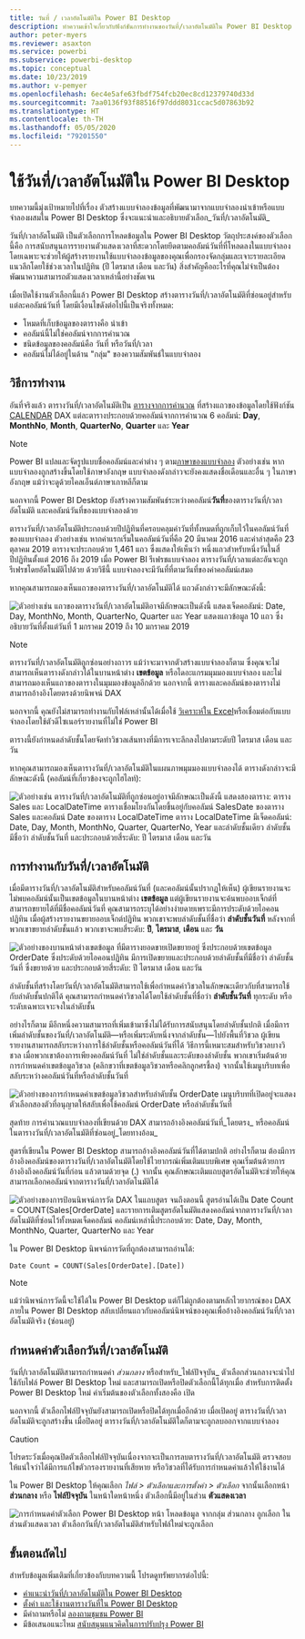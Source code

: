 ```yaml
---
title: วันที่ / เวลาอัตโนมัติใน Power BI Desktop
description: ทำความเข้าใจเกี่ยวกับฟังก์ชันการทำงานของวันที่/เวลาอัตโนมัติใน Power BI Desktop
author: peter-myers
ms.reviewer: asaxton
ms.service: powerbi
ms.subservice: powerbi-desktop
ms.topic: conceptual
ms.date: 10/23/2019
ms.author: v-pemyer
ms.openlocfilehash: 6ec4e5afe63fbdf754fcb20ec8cd12379740d33d
ms.sourcegitcommit: 7aa0136f93f88516f97ddd8031ccac5d07863b92
ms.translationtype: HT
ms.contentlocale: th-TH
ms.lasthandoff: 05/05/2020
ms.locfileid: "79201550"
---
```

# <a name="apply-auto-datetime-in-power-bi-desktop"></a>ใช้วันที่/เวลาอัตโนมัติใน Power BI Desktop

บทความนี้มุ่งเป้าหมายไปที่เรื่อง ตัวสร้างแบบจำลองข้อมูลที่พัฒนามาจากแบบจำลองนำเข้าหรือแบบจำลองผสมใน Power BI Desktop ซึ่งจะแนะนำและอธิบายตัวเลือก_วันที่/เวลาอัตโนมัติ_

วันที่/เวลาอัตโนมัติ เป็นตัวเลือกการโหลดข้อมูลใน Power BI Desktop วัตถุประสงค์ของตัวเลือกนี้คือ การสนับสนุนการรายงานตัวแสดงเวลาที่สะดวกโดยยึดตามคอลัมน์วันที่ที่โหลดลงในแบบจำลอง โดยเฉพาะจะช่วยให้ผู้สร้างรายงานใช้แบบจำลองข้อมูลของคุณเพื่อกรองจัดกลุ่มและเจาะรายละเอียดแนวลึกโดยใช้ช่วงเวลาในปฏิทิน (ปี ไตรมาส เดือน และวัน) สิ่งสำคัญคืออะไรที่คุณไม่จำเป็นต้องพัฒนาความสามารถตัวแสดงเวลาเหล่านี้อย่างชัดเจน

เมื่อเปิดใช้งานตัวเลือกนี้แล้ว Power BI Desktop สร้างตารางวันที่/เวลาอัตโนมัติที่ซ่อนอยู่สำหรับแต่ละคอลัมน์วันที่ โดยมีเงื่อนไขดังต่อไปนี้เป็นจริงทั้งหมด:

- โหมดที่เก็บข้อมูลของตารางคือ นำเข้า
- คอลัมน์นี้ไม่ใช่คอลัมน์จากการคำนวณ
- ชนิดข้อมูลของคอลัมน์คือ วันที่ หรือวันที่/เวลา
- คอลัมน์ไม่ได้อยู่ในด้าน "กลุ่ม" ของความสัมพันธ์ในแบบจำลอง

## <a name="how-it-works"></a>วิธีการทำงาน

อันที่จริงแล้ว ตารางวันที่/เวลาอัตโนมัติเป็น [ตารางจากการคำนวณ](desktop-calculated-tables.md) ที่สร้างแถวของข้อมูลโดยใช้ฟังก์ชัน [CALENDAR](/dax/calendar-function-dax) DAX แต่ละตารางประกอบด้วยคอลัมน์จากการคำนวณ 6 คอลัมน์: **Day**, **MonthNo**, **Month**, **QuarterNo**, **Quarter** และ **Year**

> [!NOTE]
> Power BI แปลและจัดรูปแบบชื่อคอลัมน์และค่าต่าง ๆ ตาม[ภาษาของแบบจำลอง](supported-languages-countries-regions.md#choose-the-language-for-the-model-in-power-bi-desktop) ตัวอย่างเช่น หากแบบจำลองถูกสร้างขึ้นโดยใช้ภาษาอังกฤษ แบบจำลองดังกล่าวจะยังคงแสดงชื่อเดือนและอื่น ๆ ในภาษาอังกฤษ แม้ว่าจะดูด้วยไคลเอ็นต์ภาษาเกาหลีก็ตาม

นอกจากนี้ Power BI Desktop ยังสร้างความสัมพันธ์ระหว่างคอลัมน์**วันที่**ของตารางวันที่/เวลาอัตโนมัติ และคอลัมน์วันที่ของแบบจำลองด้วย

ตารางวันที่/เวลาอัตโนมัติประกอบด้วยปีปฏิทินที่ครอบคลุมค่าวันที่ทั้งหมดที่ถูกเก็บไว้ในคอลัมน์วันที่ของแบบจำลอง ตัวอย่างเช่น หากค่าแรกเริ่มในคอลัมน์วันที่คือ 20 มีนาคม 2016 และค่าล่าสุดคือ 23 ตุลาคม 2019 ตารางจะประกอบด้วย 1,461 แถว ซึ่งแสดงให้เห็นว่า หนึ่งแถวสำหรับหนึ่งวันในสี่ปีปฏิทินตั้งแต่ 2016 ถึง 2019 เมื่อ Power BI รีเฟรชแบบจำลอง ตารางวันที่/เวลาแต่ละอันจะถูกรีเฟรชโดยอัตโนมัติไปด้วย ด้วยวิธีนี้ แบบจำลองจะมีวันที่ที่ตามวันที่ของค่าคอลัมน์เสมอ

หากคุณสามารถมองเห็นแถวของตารางวันที่/เวลาอัตโนมัติได้ แถวดังกล่าวจะมีลักษณะดังนี้:

![ตัวอย่างเช่น แถวของตารางวันที่/เวลาอัตโนมัติอาจมีลักษณะเป็นดังนี้ แสดงเจ็ดคอลัมน์: Date, Day, MonthNo, Month, QuarterNo, Quarter และ Year แสดงแถวข้อมูล 10 แถว ซึ่งอธิบายวันที่ตั้งแต่วันที่ 1 มกราคม 2019 ถึง 10 มกราคม 2019](media/desktop-auto-date-time/auto-date-time-hidden-table-example-rows.png)

> [!NOTE]
> ตารางวันที่/เวลาอัตโนมัติถูกซ่อนอย่างถาวร แม้ว่าจะมาจากตัวสร้างแบบจำลองก็ตาม ซึ่งคุณจะไม่สามารถเห็นตารางดังกล่าวได้ในบานหน้าต่าง **เขตข้อมูล** หรือไดอะแกรมมุมมองแบบจำลอง และไม่สามารถมองเห็นแถวของตารางในมุมมองข้อมูลอีกด้วย นอกจากนี้ ตารางและคอลัมน์ของตารางไม่สามารถอ้างอิงโดยตรงด้วยนิพจน์ DAX
>
> นอกจากนี้ คุณยังไม่สามารถทำงานกับไฟล์เหล่านั้นได้เมื่อใช้ [วิเคราะห์ใน Excel](service-analyze-in-excel.md)หรือเชื่อมต่อกับแบบจำลองโดยใช้ตัวดีไซเนอร์รายงานที่ไม่ใช่ Power BI

ตารางนี้ยังกำหนดลำดับชั้นโดยจัดทำวิชวลเส้นทางที่มีการเจาะลึกลงไปตามระดับปี ไตรมาส เดือน และวัน

หากคุณสามารถมองเห็นตารางวันที่/เวลาอัตโนมัติในแผนภาพมุมมองแบบจำลองได้ ตารางดังกล่าวจะมีลักษณะดังนี้ (คอลัมน์ที่เกี่ยวข้องจะถูกไฮไลท์):

![ตัวอย่างเช่น ตารางวันที่/เวลาอัตโนมัติที่ถูกซ่อนอยู่อาจมีลักษณะเป็นดังนี้ แสดงสองตาราง: ตาราง Sales และ LocalDateTime ตารางเชื่อมโยงกันโดยขึ้นอยู่กับคอลัมน์ SalesDate ของตาราง Sales และคอลัมน์ Date ของตาราง LocalDateTime ตาราง LocalDateTime มีเจ็ดคอลัมน์: Date, Day, Month, MonthNo, Quarter, QuarterNo, Year และลำดับชั้นเดียว ลำดับชั้นมีชื่อว่า ลำดับชั้นวันที่ และประกอบด้วยสี่ระดับ: ปี ไตรมาส เดือน และวัน](media/desktop-auto-date-time/auto-date-time-hidden-table-example-diagram.png)

## <a name="work-with-auto-datetime"></a>การทำงานกับวันที่/เวลาอัตโนมัติ

เมื่อมีตารางวันที่/เวลาอัตโนมัติสำหรับคอลัมน์วันที่ (และคอลัมน์นั้นปรากฏให้เห็น) ผู้เขียนรายงานจะไม่พบคอลัมน์นั้นเป็นเขตข้อมูลในบานหน้าต่าง **เขตข้อมูล** แต่ผู้เขียนรายงานจะค้นพบออบเจ็กต์ที่สามารถขยายได้ที่มีชื่อคอลัมน์วันที่ คุณสามารถระบุได้อย่างง่ายดายเพราะมีการประดับด้วยไอคอนปฏิทิน เมื่อผู้สร้างรายงานขยายออบเจ็กต์ปฏิทิน พวกเขาจะพบลำดับชั้นที่ชื่อว่า **ลำดับชั้นวันที่** หลังจากที่พวกเขาขยายลำดับชั้นแล้ว พวกเขาจะพบสี่ระดับ: **ปี**, **ไตรมาส**, **เดือน** และ **วัน**

![ตัวอย่างของบานหน้าต่างเขตข้อมูล ที่มีตารางยอดขายเปิดขยายอยู่ ซึ่งประกอบด้วยเขตข้อมูล OrderDate ซึ่งประดับด้วยไอคอนปฏิทิน มีการเปิดขยายและประกอบด้วยลำดับชั้นที่มีชื่อว่า ลำดับชั้นวันที่ ซึ่งขยายด้วย และประกอบด้วยสี่ระดับ: ปี ไตรมาส เดือน และวัน](media/desktop-auto-date-time/auto-date-time-fields-pane-example.png)

ลำดับชั้นที่สร้างโดยวันที่/เวลาอัตโนมัติสามารถใช้เพื่อกำหนดค่าวิชวลในลักษณะเดียวกับที่สามารถใช้กับลำดับชั้นปกติได้ คุณสามารถกำหนดค่าวิชวลได้โดยใช้ลำดับชั้นที่ชื่อว่า **ลำดับชั้นวันที่** ทุกระดับ หรือระดับเฉพาะเจาะจงในลำดับชั้น

อย่างไรก็ตาม มีอีกหนึ่งความสามารถที่เพิ่มเข้ามาซึ่งไม่ได้รับการสนับสนุนโดยลำดับชั้นปกติ เมื่อมีการเพิ่มลำดับชั้นของวันที่/เวลาอัตโนมัติ—หรือเพิ่มระดับหนึ่งจากลำดับชั้น—ไปยังพื้นที่วิชวล ผู้เขียนรายงานสามารถสลับระหว่างการใช้ลำดับชั้นหรือคอลัมน์วันที่ได้ วิธีการนี้เหมาะสมสำหรับวิชวลบางวิชวล เมื่อพวกเขาต้องการเพียงคอลัมน์วันที่ ไม่ใช่ลำดับชั้นและระดับของลำดับชั้น พวกเขาเริ่มต้นด้วยการกำหนดค่าเขตข้อมูลวิชวล (คลิกขวาที่เขตข้อมูลวิชวลหรือคลิกลูกศรชี้ลง) จากนั้นใช้เมนูบริบทเพื่อสลับระหว่างคอลัมน์วันที่หรือลำดับชั้นวันที่

![ตัวอย่างของการกำหนดค่าเขตข้อมูลวิชวลสำหรับลำดับชั้น OrderDate เมนูบริบทที่เปิดอยู่จะแสดงตัวเลือกสองตัวที่อนุญาตให้สลับเพื่อใช้คอลัมน์ OrderDate หรือลำดับชั้นวันที่](media/desktop-auto-date-time/auto-date-time-configure-visuals-fields.png)

สุดท้าย การคำนวณแบบจำลองที่เขียนด้วย DAX สามารถอ้างอิงคอลัมน์วันที่_โดยตรง_ หรือคอลัมน์ในตารางวันที่/เวลาอัตโนมัติที่ซ่อนอยู่_โดยทางอ้อม_

สูตรที่เขียนใน Power BI Desktop สามารถอ้างอิงคอลัมน์วันที่ได้ตามปกติ อย่างไรก็ตาม ต้องมีการอ้างอิงคอลัมน์ของตารางวันที่/เวลาอัตโนมัติโดยใช้ไวยากรณ์เพิ่มเติมแบบพิเศษ คุณเริ่มต้นด้วยการอ้างอิงถึงคอลัมน์วันที่ก่อน แล้วตามด้วยจุด (.) จากนั้น คุณลักษณะเติมแถบสูตรอัตโนมัติจะช่วยให้คุณสามารถเลือกคอลัมน์จากตารางวันที่/เวลาอัตโนมัติได้

![ตัวอย่างของการป้อนนิพจน์การวัด DAX ในแถบสูตร จนถึงตอนนี้ สูตรอ่านได้เป็น Date Count = COUNT(Sales[OrderDate] และรายการเติมสูตรอัตโนมัติแสดงคอลัมน์จากตารางวันที่/เวลาอัตโนมัติที่ซ่อนไว้ทั้งหมดเจ็ดคอลัมน์ คอลัมน์เหล่านี้ประกอบด้วย: Date, Day, Month, MonthNo, Quarter, QuarterNo และ Year](media/desktop-auto-date-time/auto-date-time-dax-auto-complete.png)

ใน Power BI Desktop นิพจน์การวัดที่ถูกต้องสามารถอ่านได้:

```dax
Date Count = COUNT(Sales[OrderDate].[Date])
```

> [!NOTE]
> แม้ว่านิพจน์การวัดนี้จะใช้ได้ใน Power BI Desktop แต่ก็ไม่ถูกต้องตามหลักไวยากรณ์ของ DAX ภายใน Power BI Desktop สลับเปลี่ยนแถวกับคอลัมน์นิพจน์ของคุณเพื่ออ้างอิงคอลัมน์วันที่/เวลาอัตโนมัติจริง (ซ่อนอยู่)

## <a name="configure-auto-datetime-option"></a>กำหนดค่าตัวเลือกวันที่/เวลาอัตโนมัติ

วันที่/เวลาอัตโนมัติสามารถกำหนดค่า _ส่วนกลาง_ หรือสำหรับ_ไฟล์ปัจจุบัน_ ตัวเลือกส่วนกลางจะนำไปใช้กับไฟล์ Power BI Desktop ใหม่ และสามารถเปิดหรือปิดตัวเลือกนี้ได้ทุกเมื่อ สำหรับการติดตั้ง Power BI Desktop ใหม่ ค่าเริ่มต้นของตัวเลือกทั้งสองคือ เปิด

นอกจากนี้ ตัวเลือกไฟล์ปัจจุบันยังสามารถเปิดหรือปิดได้ทุกเมื่ออีกด้วย เมื่อเปิดอยู่ ตารางวันที่/เวลาอัตโนมัติจะถูกสร้างขึ้น เมื่อปิดอยู่ ตารางวันที่/เวลาอัตโนมัติใดก็ตามจะถูกลบออกจากแบบจำลอง

> [!CAUTION]
> โปรดระวังเมื่อคุณปิดตัวเลือกไฟล์ปัจจุบันเนื่องจากจะเป็นการลบตารางวันที่/เวลาอัตโนมัติ ตรวจสอบให้แน่ใจว่าได้มีการแก้ไขตัวกรองรายงานที่เสียหาย หรือวิชวลที่ได้รับการกำหนดค่าแล้วให้ใช้งานได้

ใน Power BI Desktop ให้คุณเลือก _ไฟล์ > ตัวเลือกและการตั้งค่า > ตัวเลือก_ จากนั้นเลือกหน้า **ส่วนกลาง** หรือ **ไฟล์ปัจจุบัน** ในหน้าใดหน้าหนึ่ง ตัวเลือกนี้มีอยู่ในส่วน **ตัวแสดงเวลา**

![การกำหนดค่าตัวเลือก Power BI Desktop หน้า โหลดข้อมูล จากกลุ่ม ส่วนกลาง ถูกเลือก ในส่วนตัวแสดงเวลา ตัวเลือกวันที่/เวลาอัตโนมัติสำหรับไฟล์ใหม่จะถูกเลือก](media/desktop-auto-date-time/auto-date-time-configure-global-options.png)

## <a name="next-steps"></a>ขั้นตอนถัดไป

สำหรับข้อมูลเพิ่มเติมที่เกี่ยวข้องกับบทความนี้ โปรดดูทรัพยากรต่อไปนี้:

- [คำแนะนำวันที่/เวลาอัตโนมัติใน Power BI Desktop](guidance/auto-date-time.md)
- [ตั้งค่า และใช้งานตารางวันที่ใน Power BI Desktop](desktop-date-tables.md)
- มีคำถามหรือไม่ [ลองถามชุมชน Power BI](https://community.powerbi.com/)
- มีข้อเสนอแนะไหม [สนับสนุนแนวคิดในการปรับปรุง Power BI](https://ideas.powerbi.com/)

